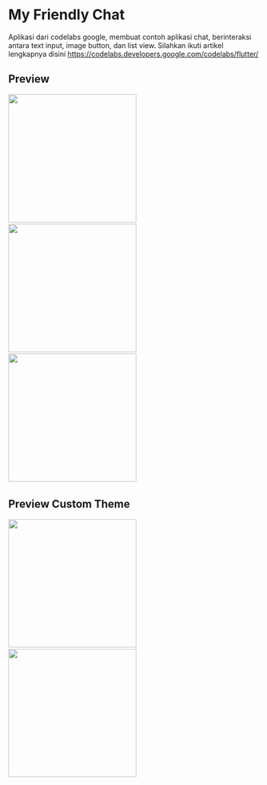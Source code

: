 # My Friendly Chat
Aplikasi dari codelabs google, membuat contoh aplikasi chat, berinteraksi antara text input, image button, dan list view. Silahkan ikuti artikel lengkapnya disini https://codelabs.developers.google.com/codelabs/flutter/

## Preview
<img src="https://github.com/omrobbie/flutter-my-friendly-chat/blob/master/screenshot/ios2.png" width="256">&nbsp;
<img src="https://github.com/omrobbie/flutter-my-friendly-chat/blob/master/screenshot/ios3.png" width="256">&nbsp;
<img src="https://github.com/omrobbie/flutter-my-friendly-chat/blob/master/screenshot/ios4.png" width="256">&nbsp;

## Preview Custom Theme
<img src="https://github.com/omrobbie/flutter-my-friendly-chat/blob/master/screenshot/ios5.png" width="256">&nbsp;
<img src="https://github.com/omrobbie/flutter-my-friendly-chat/blob/master/screenshot/ios6.png" width="256">&nbsp;
